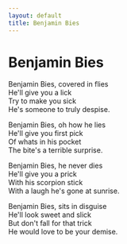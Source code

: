 ```yaml
---
layout: default
title: Benjamin Bies
---
```


# Benjamin Bies

Benjamin Bies, covered in flies  
He'll give you a lick  
Try to make you sick  
He's someone to truly despise.

Benjamin Bies, oh how he lies  
He'll give you first pick  
Of whats in his pocket  
The bite's a terrible surprise.

Benjamin Bies, he never dies  
He'll give you a prick  
With his scorpion stick  
With a laugh he's gone at sunrise.

Benjamin Bies, sits in disguise  
He'll look sweet and slick  
But don't fall for that trick  
He would love to be your demise.
